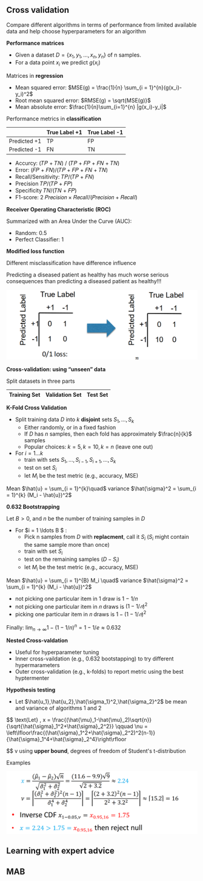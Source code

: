 #   

## Cross validation
Compare different algorithms in terms of performance from limited available data and help choose hyperparameters for an algorithm

**Performance matrices**
- Given a dataset $D = \{x_1, y_1, \ldots, x_n, y_n \}$ of n samples.
- For a data point $x_i$ we predict $g(x_i)$

Matrices in **regression**
- Mean squared error: $MSE(g) = \frac{1}{n} \sum_{i = 1}^{n}(g(x_i)-y_i)^2$
- Root mean squared error: $RMSE(g) = \sqrt{MSE(g)}$
- Mean absolute error: $\frac{1}{n}\sum_{i=1}^{n} |g(x_i)-y_i|$

Performance metrics in **classification**

|                | True Label +1 | True Label -1 |
|----------------|---------------|---------------|
| Predicted +1   | TP            | FP            |
| Predicted -1   | FN            | TN            |

- Accurcy: (𝑇𝑃 + 𝑇𝑁) / (𝑇𝑃 + 𝐹𝑃 + 𝐹𝑁 + 𝑇𝑁)
- Error: (𝐹𝑃 + 𝐹𝑁)/(𝑇𝑃 + 𝐹𝑃 + 𝐹𝑁 + 𝑇𝑁)
- Recall/Sensitivity: 𝑇𝑃/(𝑇𝑃 + 𝐹𝑁)
- Precision 𝑇𝑃/(𝑇𝑃 + 𝐹𝑃)
- Specificity 𝑇𝑁/(𝑇𝑁 + 𝐹𝑃)
- F1-score: 2 𝑃𝑟𝑒𝑐𝑖𝑠𝑖𝑜𝑛 × 𝑅𝑒𝑐𝑎𝑙𝑙/(𝑃𝑟𝑒𝑐𝑖𝑠𝑖𝑜𝑛 + 𝑅𝑒𝑐𝑎𝑙𝑙)

**Receiver Operating Characteristic (ROC)**

Summarized with an Area Under the Curve (AUC):
- Random: 0.5
- Perfect Classifier: 1

**Modified loss function**

Different misclassification have difference influence

Predicting a diseased patient as healthy has much worse serious consequences than predicting a diseased patient as healthy!!!

![alt text](image-11.png)

**Cross-validation: using “unseen” data**

Split datasets in three parts


| Training Set    | Validation Set         | Test Set     | 
|----------------|---------------|---------------|


**K-Fold Cross Validation**
- Split training data $D$ into $k$ **disjoint** sets $S_1, \ldots, S_k$
    - Either randomly, or in a fixed fashion
    - If $D$ has $n$ samples, then each fold has approximately $\frac{n}{k}$ samples
    - Popular choices: $k = 5, k = 10, k = n$ (leave one out)
- For $i = 1 \ldots k$
    - train with sets $S_1, \ldots, S_{i-1}, S_{i+1},\ldots, S_k$
    - test on set $S_i$
    - let $M_i$ be the test metric (e.g., accuracy, MSE)

Mean $\hat{u} = \sum_{i = 1}^{k}\quad$ variance $\hat{\sigma}^2 = \sum_{i = 1}^{k} (M_i - \hat{u})^2$

**0.632 Bootstrapping**

Let $B > 0$, and $n$ be the number of training samples in $D$

- For $i = 1 \ldots B $ :
    - Pick n samples from $D$ with **replacment**, call it $S_i$ ($S_i$ might contain the same sample more than once)
    - train with set $S_i$
    - test on the remaining samples $(D - S_i)$
    - let $M_i$ be the test metric (e.g., accuracy, MSE)

Mean $\hat{u} = \sum_{i = 1}^{B} M_i \quad$ variance $\hat{\sigma}^2 = \sum_{i = 1}^{k} (M_i - \hat{u})^2$

- not picking one particular item in 1 draw is 1 − 1/𝑛
- not picking one particular item in 𝑛 draws is $(1 − 1/𝑛)^2$  
- picking one particular item in 𝑛 draws is $1- (1 − 1/𝑛)^2$  

Finally: $\lim_{n\to\infty} 1-(1-1/n)^n = 1-1/e \approx 0.632$

**Nested Cross-valdation**
- Useful for hyperparameter tuning
- Inner cross-vaildation (e.g., 0.632 bootstapping) to try different hypermarameters
- Outer cross-validation (e.g., k-folds) to report metric using the best hyptermenter   


**Hypothesis testing**
- Let $\hat{u_1},\hat{u_2},\hat{\sigma_1}^2,\hat{\sigma_2}^2$ be mean and variance of algorithms 1 and 2

$$
\text{Let} \, x = \frac{(\hat{\mu}_1-\hat{\mu}_2)\sqrt{n}}{\sqrt{\hat{\sigma}_1^2+\hat{\sigma}_2^2}} \qquad \nu = \left\lfloor\frac{(\hat{\sigma}_1^2+\hat{\sigma}_2^2)^2(n-1)}{\hat{\sigma}_1^4+\hat{\sigma}_2^4}\right\rfloor

$$
v using **upper bound**, degrees of freedom of Student's t-distribution

Examples

![alt text](image-13.png)


## Learning with expert advice

## MAB

